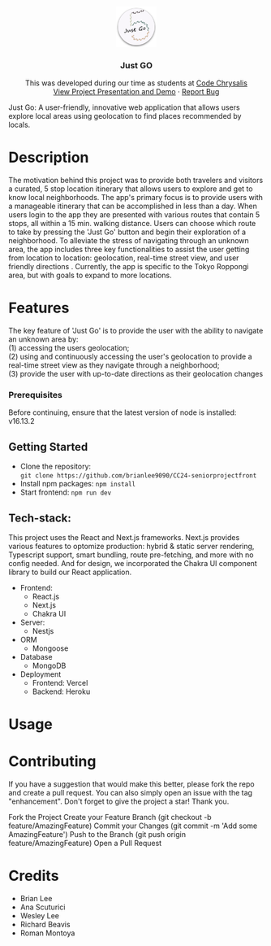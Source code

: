 <br />
<div align="center">
  <a href="https://github.com/brianlee9090/CC24-seniorprojectfront">
    <img src="public/logo.png" alt="Logo" width="80" height="80">
  </a>

<h3 align="center">Just GO</h3>

  <p align="center">
    This was developed during our time as students at <a href="https://www.codechrysalis.io/">Code Chrysalis</a> 
    <br />
    <a href="https://www.youtube.com/watch?v=iNLA8MqJN6A&t=8s&ab_channel=CodeChrysalis%5B%E3%82%B3%E3%83%BC%E3%83%89%E3%82%AF%E3%83%AA%E3%82%B5%E3%83%AA%E3%82%B9%5D">View Project Presentation and Demo</a>
    ·
    <a href="https://github.com/brianlee9090/CC24-seniorprojectfront/issues">Report Bug</a>
  </p>
</div>

Just Go: A user-friendly, innovative web application that allows users explore local areas using geolocation to find places recommended by locals.

# Description
The motivation behind this project was to provide both travelers and visitors a curated, 5 stop location itinerary that allows users to explore and get to know local neighborhoods. The app's primary focus is to provide users with a manageable itinerary that can be accomplished in less than a day. When users login to the app they are presented with various routes that contain 5 stops, all within a 15 min. walking distance. Users can choose which route to take by pressing the 'Just Go' button and begin their exploration of a neighborhood. To alleviate the stress of navigating through an unknown area, the app includes three key functionalities to assist the user getting from location to location: geolocation, real-time street view, and user friendly directions . Currently, the app is specific to the Tokyo Roppongi area, but with goals to expand to more locations.   

# Features 
The key feature of 'Just Go' is to provide the user with the ability to navigate an unknown area by:  
(1) accessing the users geolocation;  
(2) using and continuously accessing the user's geolocation to provide a real-time street view as they navigate through a neighborhood;  
(3) provide the user with up-to-date directions as their geolocation changes

### Prerequisites
Before continuing, ensure that the latest version of node is installed: v16.13.2

## Getting Started 

- Clone the repository:  
```git clone https://github.com/brianlee9090/CC24-seniorprojectfront```
- Install npm packages: `npm install`
- Start frontend:  `npm run dev`

## Tech-stack:

This project uses the React and Next.js frameworks. Next.js provides various features to optomize production: hybrid & static server rendering, Typescript support, smart bundling, route pre-fetching, and more with no config needed. And for design, we incorporated the Chakra UI component library to build our React application. 

- Frontend:
    - React.js
    - Next.js
    - Chakra UI
- Server:
    - Nestjs
- ORM
    - Mongoose
- Database
    - MongoDB
- Deployment
    - Frontend: Vercel
    - Backend: Heroku


# Usage 

# Contributing
 If you have a suggestion that would make this better, please fork the repo and create a pull request. You can also simply open an issue with the tag "enhancement". Don't forget to give the project a star! Thank you.

Fork the Project
Create your Feature Branch (git checkout -b feature/AmazingFeature)
Commit your Changes (git commit -m 'Add some AmazingFeature')
Push to the Branch (git push origin feature/AmazingFeature)
Open a Pull Request

# Credits 
- Brian Lee
- Ana Scuturici
- Wesley Lee
- Richard Beavis
- Roman Montoya
